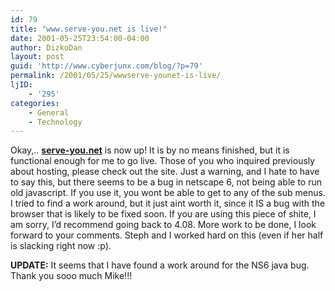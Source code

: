 ```yaml
---
id: 79
title: "www.serve-you.net is live!"
date: 2001-05-25T23:54:00-04:00
author: DizkoDan
layout: post
guid: 'http://www.cyberjunx.com/blog/?p=79'
permalink: /2001/05/25/wwwserve-younet-is-live/
ljID:
    - '295'
categories:
    - General
    - Technology
---
```


Okay,.. **[serve-you.net](http://www.serve-you.net)** is now up! It is by no means finished, but it is functional enough for me to go live. Those of you who inquired previously about hosting, please check out the site. Just a warning, and I hate to have to say this, but there seems to be a bug in netscape 6, not being able to run old javascript. If you use it, you wont be able to get to any of the sub menus. I tried to find a work around, but it just aint worth it, since it IS a bug with the browser that is likely to be fixed soon. If you are using this piece of shite, I am sorry, I’d recommend going back to 4.08. More work to be done, I look forward to your comments. Steph and I worked hard on this (even if her half is slacking right now :p).

**UPDATE:** It seems that I have found a work around for the NS6 java bug. Thank you sooo much Mike!!!